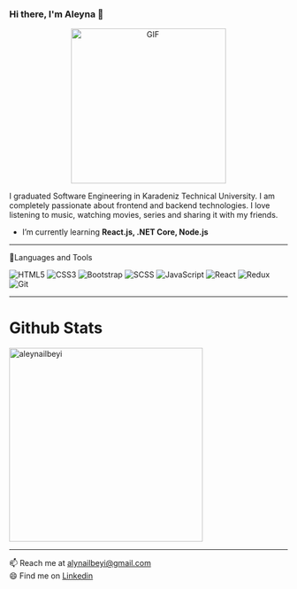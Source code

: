 ### Hi there, I'm Aleyna 👋
<p align="center">
<img alt="GIF" src="https://github.com/arsentieva/arsentieva/blob/main/code.gif?raw=true" height="280" />
 <p/>
I graduated Software Engineering in Karadeniz Technical University. I am completely passionate about frontend and backend technologies. I love listening to music, watching movies, series and sharing it with my friends.

- I’m currently learning **React.js, .NET Core, Node.js**

<hr>
📐Languages and Tools

![HTML5](https://img.shields.io/badge/-HTML5-black?style=flat-square&logo=html5&logoColor=white)
![CSS3](https://img.shields.io/badge/-CSS3-black?style=flat-square&logo=css3) 
![Bootstrap](https://img.shields.io/badge/-Bootstrap-black?style=flat-square&logo=bootstrap)
![SCSS](https://img.shields.io/badge/-SCSS-black?style=flat-square&logo=SASS)
![JavaScript](https://img.shields.io/badge/-JavaScript-black?style=flat-square&logo=javascript) 
![React](https://img.shields.io/badge/-React-black?style=flat-square&logo=react) 
![Redux](https://img.shields.io/badge/-Redux-black?style=flat-square&logo=Redux) 
![Git](https://img.shields.io/badge/-Git-black?style=flat-square&logo=git) 


<hr>

<h1> Github Stats </h1>
<img align="center" width=350 src="https://github-readme-stats.vercel.app/api/top-langs/?username=aleynailbeyi&layout=compact" alt="aleynailbeyi" />
<hr>

📫 Reach me at <a href="mailto:alynailbeyi@gmail.com">alynailbeyi@gmail.com</a><br>
😄 Find me on <a href="https://www.linkedin.com/in/aleynailbeyi//">Linkedin</a><br><br><br>
